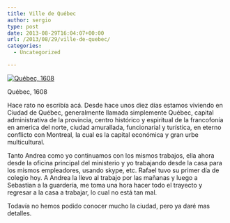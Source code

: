 ```yaml
---
title: Ville de Québec
author: sergio
type: post
date: 2013-08-29T16:04:07+00:00
url: /2013/08/29/ville-de-quebec/
categories:
  - Uncategorized

---
```

<div id="attachment_352" style="width: 230px" class="wp-caption aligncenter">
  <a href="http://i0.wp.com/quebechispano.network.crazyrobot.net/files/2013/08/Habitation_de_Quebec.jpg"><img class="size-full wp-image-352" alt="Québec, 1608" src="http://i0.wp.com/quebechispano.network.crazyrobot.net/files/2013/08/Habitation_de_Quebec.jpg?fit=220%2C188" data-recalc-dims="1" /></a>
  
  <p class="wp-caption-text">
    Québec, 1608
  </p>
</div>

Hace rato no escribía acá. Desde hace unos diez días estamos viviendo en Ciudad de Québec, generalmente llamada simplemente Québec, capital administrativa de la provincia, centro histórico y espiritual de la francofonía en america del norte, ciudad amurallada, funcionarial y turística, en eterno conflicto con Montreal, la cual es la capital económica y gran urbe multicultural.

Tanto Andrea como yo continuamos con los mismos trabajos, ella ahora desde la oficina principal del ministerio y yo trabajando desde la casa para los mismos empleadores, usando skype, etc. Rafael tuvo su primer día de colegio hoy. A Andrea la llevo al trabajo por las mañanas y luego a Sebastian a la guardería, me toma una hora hacer todo el trayecto y regresar a la casa a trabajar, lo cual no está tan mal.

Todavía no hemos podido conocer mucho la ciudad, pero ya daré mas detalles.